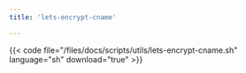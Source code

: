 ```yaml
---
title: 'lets-encrypt-cname'

---
```


{{< code file="/files/docs/scripts/utils/lets-encrypt-cname.sh" language="sh" download="true" >}}
